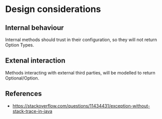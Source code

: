 # Design considerations

## Internal behaviour

Internal methods should trust in their configuration,
so they will not return Option Types.

## Extenal interaction

Methods interacting with external third parties,
will be modelled to return Optional/Option.

## References

- https://stackoverflow.com/questions/11434431/exception-without-stack-trace-in-java
 